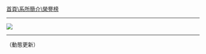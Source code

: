 [首頁\系所簡介\榮譽榜](https://www.csie.ntu.edu.tw/intro/news.php?class=201)

---

![](http://i.imgur.com/EedhkI5.png)

---

（動態更新）